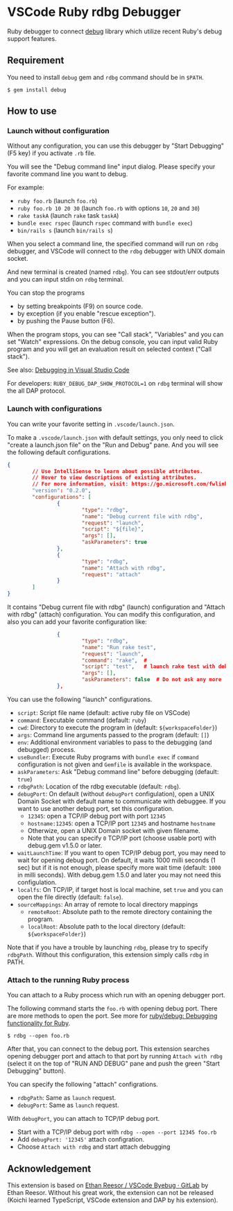 # VSCode Ruby rdbg Debugger

Ruby debugger to connect [debug](https://github.com/ruby/debug) library which utilize recent Ruby's debug support features.

## Requirement

You need to install `debug` gem and `rdbg` command should be in `$PATH`.

```shell
$ gem install debug
```

## How to use

### Launch without configuration

Without any configuration, you can use this debugger by "Start Debugging" (F5 key) if you activate `.rb` file.

You will see the "Debug command line" input dialog.
Please specify your favorite command line you want to debug.

For example:
* `ruby foo.rb` (launch `foo.rb`)
* `ruby foo.rb 10 20 30` (launch `foo.rb` with options `10`, `20` and `30`)
* `rake taskA` (launch `rake` task `taskA`)
* `bundle exec rspec` (launch `rspec` command with `bundle exec`)
* `bin/rails s` (launch `bin/rails s`)

When you select a command line, the specified command will run on `rdbg` debugger, and VSCode will connect to the `rdbg` debugger with UNIX domain socket.

And new terminal is created (named `rdbg`).
You can see stdout/err outputs and you can input stdin on `rdbg` terminal.

You can stop the programs

* by setting breakpoints (F9) on source code.
* by exception (if you enable "rescue exception").
* by pushing the Pause button (F6).

When the program stops, you can see "Call stack", "Variables" and you can set "Watch" expressions.
On the debug console, you can input valid Ruby program and you will get an evaluation result on selected context ("Call stack").

See also: [Debugging in Visual Studio Code](https://code.visualstudio.com/docs/editor/debugging) 

For developers: `RUBY_DEBUG_DAP_SHOW_PROTOCOL=1` on `rdbg` terminal will show the all DAP protocol.

### Launch with configurations

You can write your favorite setting in `.vscode/launch.json`.

To make a `.vscode/launch.json` with default settings, you only need to click "create a launch.json file" on the "Run and Debug" pane. And you will see the following default configurations.

```JSON
{
        // Use IntelliSense to learn about possible attributes.
        // Hover to view descriptions of existing attributes.
        // For more information, visit: https://go.microsoft.com/fwlink/?linkid=830387
        "version": "0.2.0",
        "configurations": [
                {
                        "type": "rdbg",
                        "name": "Debug current file with rdbg",
                        "request": "launch",
                        "script": "${file}",
                        "args": [],
                        "askParameters": true
                },
                {
                        "type": "rdbg",
                        "name": "Attach with rdbg",
                        "request": "attach"
                }
        ]
}
```

It contains "Debug current file with rdbg" (launch) configuration and "Attach with rdbg" (attach) configuration.
You can modify this configuration, and also you can add your favorite configuration like:

```JSON
                {
                        "type": "rdbg",
                        "name": "Run rake test",
                        "request": "launch",
                        "command": "rake",  # 
                        "script": "test",   # launch rake test with debugger
                        "args": [],
                        "askParameters": false  # Do not ask any more
                },
```

You can use the following "launch" configurations.

* `script`: Script file name (default: active ruby file on VSCode)
* `command`: Executable command (default: `ruby`)
* `cwd`: Directory to execute the program in (default: `${workspaceFolder}`)
* `args`: Command line arguments passed to the program (default: `[]`)
* `env`: Additional environment variables to pass to the debugging (and debugged) process.
* `useBundler`: Execute Ruby programs with `bundle exec` if `command` configuration is not given and `Gemfile` is available in the workspace.
* `askParameters`: Ask "Debug command line" before debugging (default: `true`)
* `rdbgPath`: Location of the rdbg executable (default: `rdbg`).
* `debugPort`: On default (without `debugPort` configulation), open a UNIX Domain Socket with default name to communicate with debuggee. If you want to use another debug port, set this configuration.
  * `12345`: open a TCP/IP debug port with port `12345`
  * `hostname:12345`: open a TCP/IP port `12345` and hostname `hostname`
  * Otherwize, open a UNIX Domain socket with given filename.
  * Note that you can specify `0` TCP/IP port (choose usable port) with debug.gem v1.5.0 or later.
* `waitLaunchTime`: If you want to open TCP/IP debug port, you may need to wait for opening debug port. On default, it waits 1000 milli seconds (1 sec) but if it is not enough, please specify more wait time (default: `1000` in milli seconds). With debug.gem 1.5.0 and later you may not need this configulation.
* `localfs`: On TCP/IP, if target host is local machine, set `true` and you can open the file directly (default: `false`).
* `sourceMappings`: An array of remote to local directory mappings
  * `remoteRoot`: Absolute path to the remote directory containing the program.
  * `localRoot`: Absolute path to the local directory (default: `${workspaceFolder}`)

Note that if you have a trouble by launching `rdbg`, please try to specify `rdbgPath`. Without this configuration, this extension simply calls `rdbg` in PATH.

### Attach to the running Ruby process

You can attach to a Ruby process which run with an opening debugger port.

The following command starts the `foo.rb` with opening debug port. There are more methods to open the port. See more for [ruby/debug: Debugging functionality for Ruby](https://github.com/ruby/debug).

```shell
$ rdbg --open foo.rb
```

After that, you can connect to the debug port. This extension searches opening debugger port and attach to that port by running `Attach with rdbg` (select it on the top of "RUN AND DEBUG" pane and push the green "Start Debugging" button).

You can specify the following "attach" configrations.

* `rdbgPath`: Same as `launch` request.
* `debugPort`: Same as `launch` request.

With `debugPort`, you can attach to TCP/IP debug port.

* Start with a TCP/IP debug port with `rdbg --open --port 12345 foo.rb`
* Add `debugPort: '12345'` attach configration.
* Choose `Attach with rdbg` and start attach debugging

## Acknowledgement

This extension is based on [Ethan Reesor / VSCode Byebug · GitLab](https://gitlab.com/firelizzard/vscode-byebug/-/tree/master/) by Ethan Reesor. Without his great work, the extension can not be released (Koichi learned TypeScript, VSCode extension and DAP by his extension).

